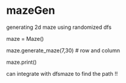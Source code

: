 # mazeGen

generating 2d maze using randomized dfs

maze = Maze()

maze.generate_maze(7,30) # row and column

maze.print()


can integrate with dfsmaze to find the path !!

